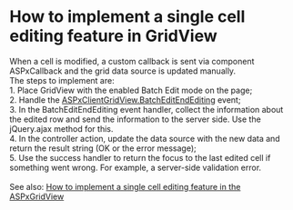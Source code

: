 # How to implement a single cell editing feature in GridView


When a cell is modified, a custom callback is sent via component ASPxCallback and the grid data source is updated manually.<br>The steps to implement are:<br>1. Place GridView with the enabled Batch Edit mode on the page;<br>2. Handle the <a href="https://documentation.devexpress.com/#AspNet/DevExpressWebScriptsASPxClientGridView_BatchEditEndEditingtopic">ASPxClientGridView.BatchEditEndEditing</a> event;<br>3. In the BatchEditEndEditing event handler, collect the information about the edited row and send the information to the server side. Use the jQuery.ajax method for this.<br>4. In the controller action, update the data source with the new data and return the result string (OK or the error message);<br>5. Use the success handler to return the focus to the last edited cell if something went wrong. For example, a server-side validation error.<br><br>See also: <a href="https://www.devexpress.com/Support/Center/p/e430">How to implement a single cell editing feature in the ASPxGridView</a>

<br/>


